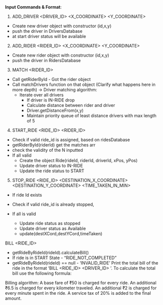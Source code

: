 <b>Input Commands & Format</b>:

1. ADD_DRIVER <DRIVER_ID> <X_COORDINATE> <Y_COORDINATE>

- Create new driver object with constructor (id,x,y)
- push the driver in DriversDatabase
- at start driver status will be available

2. ADD_RIDER <RIDER_ID> <X_COORDINATE> <Y_COORDINATE>

- Create new rider object with constructor (id,x,y)
- push the driver in RidersDatabase

3. MATCH <RIDER_ID>

- Call getRiderById - Got the rider object
- Call matchDrivers function on that object
  (Clarify what happens here in more depth)
-> Driver matching algorithm:
  - Iterate over all drivers
    - If driver is IN-RIDE drop
    - Calculate distance between rider and driver
    - Driver.getDistanceFrom(x,y)
    - Maintain priority queue of least distance drivers with max length of 5  

4. START_RIDE <RIDE_ID> <N> <RIDER_ID>

- Check if valid ride_id is assigned, based on ridesDatabase
- getRiderById(riderId) get the matches arr
- check the validity of the N inputted
- If all valid 
  - Create the object Ride(rideId, riderId, driverId, xPos, yPos)
  - Update driver status to IN-RIDE
  - Update the ride status to START
  
5. STOP_RIDE <RIDE_ID> <DESTINATION_X_COORDINATE> <DESTINATION_Y_COORDINATE> <TIME_TAKEN_IN_MIN>
- If ride Id exists
- Check if valid ride_id is already stopped, 

- If all is valid
    - Update ride status as stopped
    - Update driver status as Available
    - update(destXCord,destYCord,timeTaken)

BILL <RIDE_ID>

- getRideByRideId(rideId).calculateBill()
- If ride is in START State - “RIDE_NOT_COMPLETED”
- getRideByRideId(rideId) == null - ‘INVALID_RIDE’
Print the total bill of the ride in the format ‘BILL <RIDE_ID> <DRIVER_ID> <AMOUNT>’. To calculate the total bill use the following formula:

Billing algorithm:
A base fare of ₹50 is charged for every ride.
An additional ₹6.5 is charged for every kilometer traveled.
An additional ₹2 is charged for every minute spent in the ride.
A service tax of 20% is added to the final amount.

